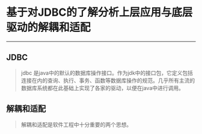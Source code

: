 # 基于对JDBC的了解分析上层应用与底层驱动的解耦和适配

---

## JDBC
> jdbc 是java中的默认的数据库操作接口。作为jdk中的接口包，它定义包括连接在内的查询、执行、事务、函数等数据库操作的规范。几乎所有主流的数据库系统都在此基础上实现了各家的驱动，以便在java中进行调用。

## 解耦和适配
> 解耦和适配是软件工程中十分重要的两个思想。